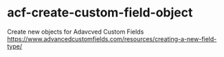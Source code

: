 # acf-create-custom-field-object

Create new objects for Adavcved Custom Fields  https://www.advancedcustomfields.com/resources/creating-a-new-field-type/

